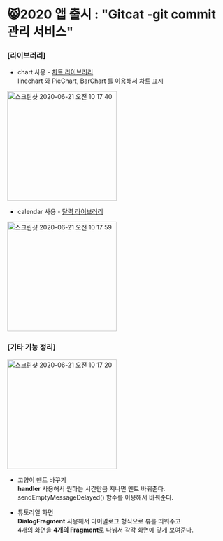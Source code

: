# 😸2020 앱 출시 : "Gitcat -git commit 관리 서비스"

### [라이브러리]


* chart 사용 - [차트 라이브러리](https://github.com/PhilJay/MPAndroidChart)<br/>
linechart 와 PieChart, BarChart 를 이용해서 차트 표시

<img width="250" alt="스크린샷 2020-06-21 오전 10 17 40" src="https://user-images.githubusercontent.com/37995236/85214641-a60d7980-b3a8-11ea-8081-1c5088b7ae1d.png">

* calendar 사용 - [달력 라이브러리](https://github.com/prolificinteractive/material-calendarview)<br/>

<img width="250" alt="스크린샷 2020-06-21 오전 10 17 59" src="https://user-images.githubusercontent.com/37995236/85214642-a73ea680-b3a8-11ea-9a0c-4b4b4bc31076.png">

### [기타 기능 정리]
<img width="250" alt="스크린샷 2020-06-21 오전 10 17 20" src="https://user-images.githubusercontent.com/37995236/85214644-a9a10080-b3a8-11ea-89c6-32ec10aad622.png">

* 고양이 멘트 바꾸기 <br/>
**handler** 사용해서 원하는 시간만큼 지나면 멘트 바꿔준다.<br/>
sendEmptyMessageDelayed() 함수를 이용해서 바꿔준다.

* 튜토리얼 화면 <br/>
**DialogFragment** 사용해서 다이얼로그 형식으로 뷰를 띄워주고<br/>
4개의 화면을 **4개의 Fragment**로 나눠서 각각 화면에 맞게 보여준다.
